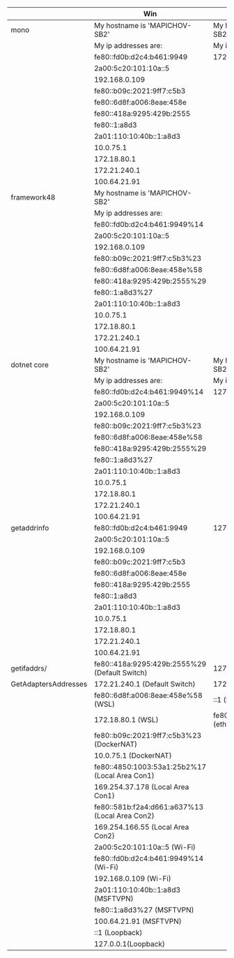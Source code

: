 |                      | Win                                              | WSL                                              |
|----------------------|--------------------------------------------------|--------------------------------------------------|
| mono                 | My hostname is 'MAPICHOV-SB2'                    | My hostname is 'MAPICHOV-SB2'                    | 
|                      | My ip addresses are:                             | My ip addresses are:                             |
|                      |   fe80::fd0b:d2c4:b461:9949                      |   172.18.90.72                                   |
|                      |   2a00:5c20:101:10a::5                           |                                                  |
|                      |   192.168.0.109                                  |                                                  |
|                      |   fe80::b09c:2021:9ff7:c5b3                      |                                                  |
|                      |   fe80::6d8f:a006:8eae:458e                      |                                                  |
|                      |   fe80::418a:9295:429b:2555                      |                                                  |
|                      |   fe80::1:a8d3                                   |                                                  |
|                      |   2a01:110:10:40b::1:a8d3                        |                                                  |
|                      |   10.0.75.1                                      |                                                  |
|                      |   172.18.80.1                                    |                                                  |
|                      |   172.21.240.1                                   |                                                  |
|                      |   100.64.21.91                                   |                                                  |
| framework48          | My hostname is 'MAPICHOV-SB2'                    |                                                  | 
|                      | My ip addresses are:                             |                                                  |
|                      |   fe80::fd0b:d2c4:b461:9949%14                   |                                                  |
|                      |   2a00:5c20:101:10a::5                           |                                                  |
|                      |   192.168.0.109                                  |                                                  |
|                      |   fe80::b09c:2021:9ff7:c5b3%23                   |                                                  |
|                      |   fe80::6d8f:a006:8eae:458e%58                   |                                                  |
|                      |   fe80::418a:9295:429b:2555%29                   |                                                  |
|                      |   fe80::1:a8d3%27                                |                                                  |
|                      |   2a01:110:10:40b::1:a8d3                        |                                                  |
|                      |   10.0.75.1                                      |                                                  |
|                      |   172.18.80.1                                    |                                                  |
|                      |   172.21.240.1                                   |                                                  |
|                      |   100.64.21.91                                   |                                                  |
| dotnet core          | My hostname is 'MAPICHOV-SB2'                    | My hostname is 'MAPICHOV-SB2'                    | 
|                      | My ip addresses are:                             | My ip addresses are:                             |
|                      |   fe80::fd0b:d2c4:b461:9949%14                   |   127.0.1.1                                      |
|                      |   2a00:5c20:101:10a::5                           |                                                  |
|                      |   192.168.0.109                                  |                                                  |
|                      |   fe80::b09c:2021:9ff7:c5b3%23                   |                                                  |
|                      |   fe80::6d8f:a006:8eae:458e%58                   |                                                  |
|                      |   fe80::418a:9295:429b:2555%29                   |                                                  |
|                      |   fe80::1:a8d3%27                                |                                                  |
|                      |   2a01:110:10:40b::1:a8d3                        |                                                  |
|                      |   10.0.75.1                                      |                                                  |
|                      |   172.18.80.1                                    |                                                  |
|                      |   172.21.240.1                                   |                                                  |
|                      |   100.64.21.91                                   |                                                  |
| getaddrinfo          | fe80::fd0b:d2c4:b461:9949                        |   127.0.1.1 (3x)                                 |
|                      | 2a00:5c20:101:10a::5                             |                                                  |
|                      | 192.168.0.109                                    |                                                  |
|                      | fe80::b09c:2021:9ff7:c5b3                        |                                                  |
|                      | fe80::6d8f:a006:8eae:458e                        |                                                  |
|                      | fe80::418a:9295:429b:2555                        |                                                  |
|                      | fe80::1:a8d3                                     |                                                  |
|                      | 2a01:110:10:40b::1:a8d3                          |                                                  |
|                      | 10.0.75.1                                        |                                                  |
|                      | 172.18.80.1                                      |                                                  |
|                      | 172.21.240.1                                     |                                                  |
|                      | 100.64.21.91                                     |                                                  |
| getifaddrs/          | fe80::418a:9295:429b:2555%29 (Default Switch)    | 127.0.0.1 (lo)                                   |
| GetAdaptersAddresses | 172.21.240.1 (Default Switch)                    | 172.18.90.72 (eth0)                              |
|                      | fe80::6d8f:a006:8eae:458e%58 (WSL)               | ::1 (lo)                                         |
|                      | 172.18.80.1 (WSL)                                | fe80::215:5dff:fee2:ad1e%eth0 (eth0)             |
|                      | fe80::b09c:2021:9ff7:c5b3%23 (DockerNAT)         |                                                  |
|                      | 10.0.75.1 (DockerNAT)                            |                                                  |
|                      | fe80::4850:1003:53a1:25b2%17 (Local Area Con1)   |                                                  |
|                      | 169.254.37.178 (Local Area Con1)                 |                                                  |
|                      | fe80::581b:f2a4:d661:a637%13 (Local Area Con2)   |                                                  |
|                      | 169.254.166.55 (Local Area Con2)                 |                                                  |
|                      | 2a00:5c20:101:10a::5 (Wi-Fi)                     |                                                  |
|                      | fe80::fd0b:d2c4:b461:9949%14 (Wi-Fi)             |                                                  |
|                      | 192.168.0.109 (Wi-Fi)                            |                                                  |
|                      | 2a01:110:10:40b::1:a8d3 (MSFTVPN)                |                                                  |
|                      | fe80::1:a8d3%27 (MSFTVPN)                        |                                                  |
|                      | 100.64.21.91 (MSFTVPN)                           |                                                  |
|                      | ::1 (Loopback)                                   |                                                  |
|                      | 127.0.0.1(Loopback)                              |                                                  |